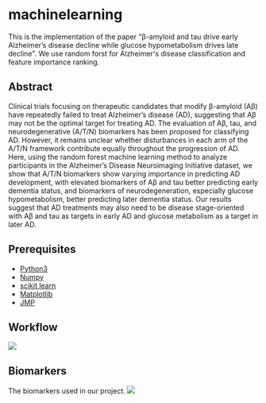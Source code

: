 # machinelearning
This is the implementation of the paper "β-amyloid and tau drive early Alzheimer’s disease decline while glucose hypometabolism drives late decline". We use random forst for Alzheimer's disease classification and feature importance ranking.
## Abstract
Clinical trials focusing on therapeutic candidates that modify β-amyloid (Aβ) have repeatedly failed to treat Alzheimer’s disease (AD), suggesting that Aβ may not be the optimal target for treating AD. The evaluation of Aβ, tau, and neurodegenerative (A/T/N) biomarkers has been proposed for classifying AD. However, it remains unclear whether disturbances in each arm of the A/T/N framework contribute equally throughout the progression of AD. Here, using the random forest machine learning method to analyze participants in the Alzheimer’s Disease Neuroimaging Initiative dataset, we show that A/T/N biomarkers show varying importance in predicting AD development, with elevated biomarkers of Aβ and tau better predicting early dementia status, and biomarkers of neurodegeneration, especially glucose hypometabolism, better predicting later dementia status. Our results suggest that AD treatments may also need to be disease stage-oriented with Aβ and tau as targets in early AD and glucose metabolism as a target in later AD.
## Prerequisites
- [Python3](https://www.python.org/)
- [Numpy](https://numpy.org/)
- [scikit learn](https://scikit-learn.org)
- [Matplotlib](https://matplotlib.org/)
- [JMP](https://www.jmp.com)
## Workflow
![](https://github.com/linbrainlab/machinelearning/blob/master/imgs/workflow.png)

## Biomarkers
The biomarkers used in our project.
![](https://github.com/linbrainlab/machinelearning/blob/master/imgs/biomarks.png)
